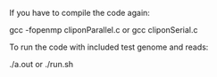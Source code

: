 If you have to compile the code again:

gcc -fopenmp cliponParallel.c
or
gcc cliponSerial.c

To run the code with included test genome and reads:

./a.out
or 
./run.sh
